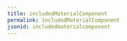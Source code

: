```yaml
---
title: includedMaterialComponent
permalink: includedMaterialComponent
jsonid: includedmaterialcomponent
---
```

